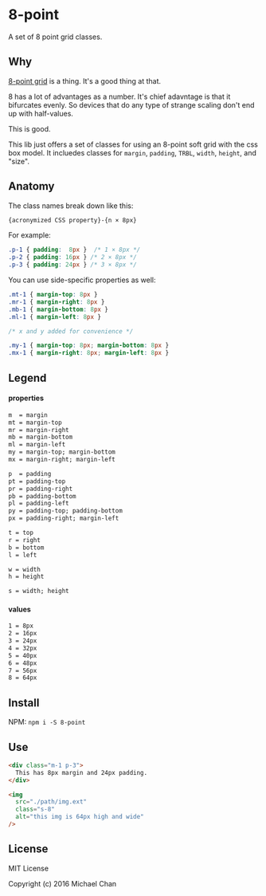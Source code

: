 # 8-point
A set of 8 point grid classes.

## Why

[8-point grid](https://spec.fm/specifics/8-pt-grid) is a thing.
It's a good thing at that.

8 has a lot of advantages as a number.
It's chief adavntage is that it bifurcates evenly.
So devices that do any type of strange scaling don't end up with half-values.

This is good.

This lib just offers a set of classes for using an 8-point soft grid with the css box model. It incluedes classes for `margin`, `padding`, `TRBL`, `width`, `height`, and "size".

## Anatomy

The class names break down like this:

```txt
{acronymized CSS property}-{n × 8px}
```

For example:

```css
.p-1 { padding:  8px }  /* 1 × 8px */
.p-2 { padding: 16px } /* 2 × 8px */
.p-3 { padding: 24px } /* 3 × 8px */
```

You can use side-specific properties as well:

```css
.mt-1 { margin-top: 8px }
.mr-1 { margin-right: 8px }
.mb-1 { margin-bottom: 8px }
.ml-1 { margin-left: 8px }

/* x and y added for convenience */

.my-1 { margin-top: 8px; margin-bottom: 8px }
.mx-1 { margin-right: 8px; margin-left: 8px }
```

## Legend

#### properties

```txt
m  = margin
mt = margin-top
mr = margin-right
mb = margin-bottom
ml = margin-left
my = margin-top; margin-bottom
mx = margin-right; margin-left

p  = padding
pt = padding-top
pr = padding-right
pb = padding-bottom
pl = padding-left
py = padding-top; padding-bottom
px = padding-right; margin-left

t = top
r = right
b = bottom
l = left

w = width
h = height

s = width; height
```

#### values

```txt
1 = 8px
2 = 16px
3 = 24px
4 = 32px
5 = 40px
6 = 48px
7 = 56px
8 = 64px
```

## Install
NPM:
`npm i -S 8-point`

## Use
```html
<div class="m-1 p-3">
  This has 8px margin and 24px padding.
</div>

<img
  src="./path/img.ext"
  class="s-8"
  alt="this img is 64px high and wide"
/>
```

## License

MIT License

Copyright (c) 2016 Michael Chan
